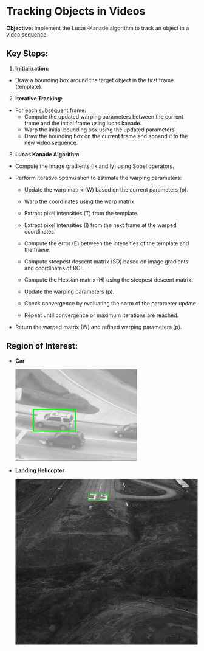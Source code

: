 # Tracking Objects in Videos
**Objective:** Implement the Lucas-Kanade algorithm to track an object in a video sequence.

## Key Steps:

  1. **Initialization:**

  * Draw a bounding box around the target object in the first frame (template).
    
  2. **Iterative Tracking:**

  * For each subsequent frame:
      * Compute the updated warping parameters between the current frame and the initial frame using lucas kanade.
      * Warp the initial bounding box using the updated parameters.
      * Draw the bounding box on the current frame and append it to the new video sequence.
   
  3. **Lucas Kanade Algorithm**
  
  * Compute the image gradients (Ix and Iy) using Sobel operators.

  * Perform iterative optimization to estimate the warping parameters:
    
     * Update the warp matrix (W) based on the current parameters (p).
        
     * Warp the coordinates using the warp matrix.
        
     * Extract pixel intensities (T) from the template.
        
     * Extract pixel intensities (I) from the next frame at the warped coordinates.
        
     * Compute the error (E) between the intensities of the template and the frame.
        
     * Compute steepest descent matrix (SD) based on image gradients and coordinates of ROI.
        
     * Compute the Hessian matrix (H) using the steepest descent matrix.
        
     * Update the warping parameters (p).
        
     * Check convergence by evaluating the norm of the parameter update.
        
     * Repeat until convergence or maximum iterations are reached.
        
  * Return the warped matrix (W) and refined warping parameters (p).

## Region of Interest:

  * **Car**

    <img src="assets/car_frame1.png" alt>
    
  * **Landing Helicopter**

    <img src="assets/landing_frame1.png" alt>
